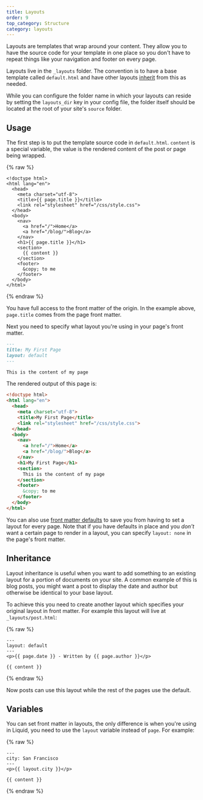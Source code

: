 ```yaml
---
title: Layouts
order: 9
top_category: Structure
category: layouts
---
```


Layouts are templates that wrap around your content. They allow you to have the
source code for your template in one place so you don't have to repeat things
like your navigation and footer on every page.

Layouts live in the `_layouts` folder. The convention is to have a base
template called `default.html` and have other layouts [inherit](#inheritance)
from this as needed.

<div class="note">
  <p>
    While you can configure the folder name in which your layouts can reside by
    setting the <code>layouts_dir</code> key in your config file, the folder
    itself should be located at the root of your site's <code>source</code> folder.
  </p>
</div>

## Usage

The first step is to put the template source code in `default.html`. `content`
is a special variable, the value is the rendered content of the post or page
being wrapped.

{% raw %}
```liquid
<!doctype html>
<html lang="en">
  <head>
    <meta charset="utf-8">
    <title>{{ page.title }}</title>
    <link rel="stylesheet" href="/css/style.css">
  </head>
  <body>
    <nav>
      <a href="/">Home</a>
      <a href="/blog/">Blog</a>
    </nav>
    <h1>{{ page.title }}</h1>
    <section>
      {{ content }}
    </section>
    <footer>
      &copy; to me
    </footer>
  </body>
</html>
```
{% endraw %}

You have full access to the front matter of the origin. In the
example above, `page.title` comes from the page front matter.

Next you need to specify what layout you're using in your page's front matter.

```markdown
---
title: My First Page
layout: default
---

This is the content of my page
```

The rendered output of this page is:

```html
<!doctype html>
<html lang="en">
  <head>
    <meta charset="utf-8">
    <title>My First Page</title>
    <link rel="stylesheet" href="/css/style.css">
  </head>
  <body>
    <nav>
      <a href="/">Home</a>
      <a href="/blog/">Blog</a>
    </nav>
    <h1>My First Page</h1>
    <section>
      This is the content of my page
    </section>
    <footer>
      &copy; to me
    </footer>
  </body>
</html>
```

You can also use
[front matter defaults](/docs/configuration/front-matter-defaults/) to save you
from having to set a layout for every page. Note that if you have defaults in place and you _don't_ want a certain page to render in a layout, you can specify `layout: none` in the page's front matter.

## Inheritance

Layout inheritance is useful when you want to add something to an existing
layout for a portion of documents on your site. A common example of this is
blog posts, you might want a post to display the date and author but otherwise
be identical to your base layout.

To achieve this you need to create another layout which specifies your original
layout in front matter. For example this layout will live at
`_layouts/post.html`:

{% raw %}
```liquid
---
layout: default
---
<p>{{ page.date }} - Written by {{ page.author }}</p>

{{ content }}
```
{% endraw %}

Now posts can use this layout while the rest of the pages use the default.

## Variables

You can set front matter in layouts, the only difference is when you're
using in Liquid, you need to use the `layout` variable instead of `page`. For
example:

{% raw %}
```liquid
---
city: San Francisco
---
<p>{{ layout.city }}</p>

{{ content }}
```
{% endraw %}
